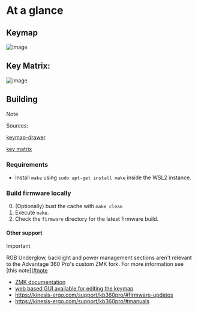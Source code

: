 # At a glance

## Keymap
![image](https://github.com/4amVim/keybware/assets/4429609/c533dc19-aea2-4012-8f51-aea9f5c1dded)


## Key Matrix:
![image](https://github.com/4amVim/keybware/assets/4429609/06cfb467-3d95-418c-9aa6-bb3ae8573876)


## Building

> [!NOTE]
> Sources:
> 
> [keymap-drawer](https://keymap-drawer.streamlit.app/?zmk_url=https%3A%2F%2Fgithub.com%2F4amVim%2Fkeyboard%2Fblob%2FV3.0%2Fconfig%2Fadv360.keymap)
> 
> [key matrix](assets/key-positions.md)


### Requirements
* Install `make` using `sudo apt-get install make` inside the WSL2 instance.


### Build firmware locally
0. (Optionally) bust the cache with `make clean`
1. Execute `make`.
2. Check the `firmware` directory for the latest firmware build.



#### Other support
> [!IMPORTANT]
> RGB Underglow, backlight and power management sections aren't relevant to the Advantage 360 Pro's custom ZMK fork. For more information see [this note]([#note](https://github.com/KinesisCorporation/Adv360-Pro-ZMK/blob/71a5ba15e5a1e07779d4c9e2af66a13841dd4cb2/README.md#note)

- [ZMK documentation](https://zmk.dev/docs)
- [web based GUI available for editing the keymap](https://kinesiscorporation.github.io/Adv360-Pro-GUI)
- https://kinesis-ergo.com/support/kb360pro/#firmware-updates
- https://kinesis-ergo.com/support/kb360pro/#manuals
